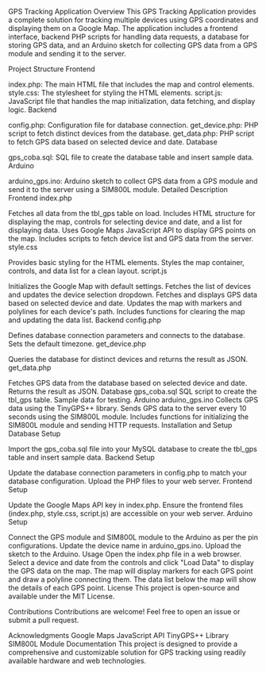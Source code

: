 GPS Tracking Application
Overview
This GPS Tracking Application provides a complete solution for tracking multiple devices using GPS coordinates and displaying them on a Google Map. The application includes a frontend interface, backend PHP scripts for handling data requests, a database for storing GPS data, and an Arduino sketch for collecting GPS data from a GPS module and sending it to the server.

Project Structure
Frontend

index.php: The main HTML file that includes the map and control elements.
style.css: The stylesheet for styling the HTML elements.
script.js: JavaScript file that handles the map initialization, data fetching, and display logic.
Backend

config.php: Configuration file for database connection.
get_device.php: PHP script to fetch distinct devices from the database.
get_data.php: PHP script to fetch GPS data based on selected device and date.
Database

gps_coba.sql: SQL file to create the database table and insert sample data.
Arduino

arduino_gps.ino: Arduino sketch to collect GPS data from a GPS module and send it to the server using a SIM800L module.
Detailed Description
Frontend
index.php

Fetches all data from the tbl_gps table on load.
Includes HTML structure for displaying the map, controls for selecting device and date, and a list for displaying data.
Uses Google Maps JavaScript API to display GPS points on the map.
Includes scripts to fetch device list and GPS data from the server.
style.css

Provides basic styling for the HTML elements.
Styles the map container, controls, and data list for a clean layout.
script.js

Initializes the Google Map with default settings.
Fetches the list of devices and updates the device selection dropdown.
Fetches and displays GPS data based on selected device and date.
Updates the map with markers and polylines for each device's path.
Includes functions for clearing the map and updating the data list.
Backend
config.php

Defines database connection parameters and connects to the database.
Sets the default timezone.
get_device.php

Queries the database for distinct devices and returns the result as JSON.
get_data.php

Fetches GPS data from the database based on selected device and date.
Returns the result as JSON.
Database
gps_coba.sql
SQL script to create the tbl_gps table.
Sample data for testing.
Arduino
arduino_gps.ino
Collects GPS data using the TinyGPS++ library.
Sends GPS data to the server every 10 seconds using the SIM800L module.
Includes functions for initializing the SIM800L module and sending HTTP requests.
Installation and Setup
Database Setup

Import the gps_coba.sql file into your MySQL database to create the tbl_gps table and insert sample data.
Backend Setup

Update the database connection parameters in config.php to match your database configuration.
Upload the PHP files to your web server.
Frontend Setup

Update the Google Maps API key in index.php.
Ensure the frontend files (index.php, style.css, script.js) are accessible on your web server.
Arduino Setup

Connect the GPS module and SIM800L module to the Arduino as per the pin configurations.
Update the device name in arduino_gps.ino.
Upload the sketch to the Arduino.
Usage
Open the index.php file in a web browser.
Select a device and date from the controls and click "Load Data" to display the GPS data on the map.
The map will display markers for each GPS point and draw a polyline connecting them.
The data list below the map will show the details of each GPS point.
License
This project is open-source and available under the MIT License.

Contributions
Contributions are welcome! Feel free to open an issue or submit a pull request.

Acknowledgments
Google Maps JavaScript API
TinyGPS++ Library
SIM800L Module Documentation
This project is designed to provide a comprehensive and customizable solution for GPS tracking using readily available hardware and web technologies.
